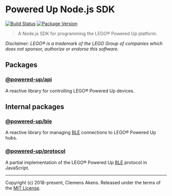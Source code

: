 # Powered Up Node.js SDK

[![Build Status](https://travis-ci.org/clebert/powered-up.svg?branch=master)](https://travis-ci.org/clebert/powered-up)
[![Package Version](https://img.shields.io/npm/v/@powered-up/api.svg)](https://yarnpkg.com/en/package/@powered-up/api)

> A Node.js SDK for programming the LEGO® Powered Up platform.

_Disclaimer: LEGO® is a trademark of the LEGO Group of companies which does not
sponsor, authorize or endorse this software._

## Packages

### [@powered-up/api](https://clebert.github.io/powered-up/packages/api/index.html)

A reactive library for controlling LEGO® Powered Up devices.

## Internal packages

### [@powered-up/ble](https://clebert.github.io/powered-up/packages/ble/index.html)

A reactive library for managing
[BLE](https://en.wikipedia.org/wiki/Bluetooth_Low_Energy) connections to LEGO®
Powered Up hubs.

### [@powered-up/protocol](https://clebert.github.io/powered-up/packages/protocol/index.html)

A partial implementation of the LEGO® Powered Up
[BLE](https://en.wikipedia.org/wiki/Bluetooth_Low_Energy) protocol in
JavaScript.

---

Copyright (c) 2018-present, Clemens Akens. Released under the terms of the
[MIT License](https://github.com/clebert/powered-up/blob/master/LICENSE).
